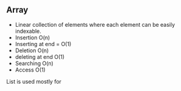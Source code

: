 ## Array

- Linear collection of elements where each element can be easily indexable.
- Insertion O(n)
- Inserting at end = O(1)
- Deletion O(n)
- deleting at end O(1)
- Searching O(n)
- Access O(1)

List is used mostly for 
